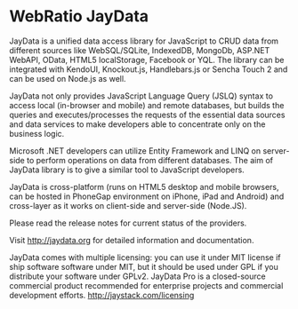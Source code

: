WebRatio JayData
================
JayData is a unified data access library for JavaScript to CRUD data from different sources like WebSQL/SQLite, 
IndexedDB, MongoDb, ASP.NET WebAPI, OData, HTML5 localStorage, Facebook or YQL. 
The library can be integrated with KendoUI, Knockout.js, Handlebars.js or Sencha Touch 2 and can be used on 
Node.js as well.

JayData not only provides JavaScript Language Query (JSLQ) syntax to access local (in-browser and mobile) 
and remote databases, but builds the queries and executes/processes the requests of the essential data 
sources and data services to make developers able to concentrate only on the business logic. 

Microsoft .NET developers can utilize Entity Framework and LINQ on server-side to perform operations on 
data from different databases. The aim of JayData library is to give a similar tool to JavaScript developers.

JayData is cross-platform (runs on HTML5 desktop and mobile browsers, can be hosted in PhoneGap environment 
on iPhone, iPad and Android) and cross-layer as it works on client-side and server-side (Node.JS).

Please read the release notes for current status of the providers.

Visit http://jaydata.org for detailed information and documentation.

JayData comes with multiple licensing: you can use it under MIT license if ship software software under MIT, 
but it should be used under GPL if you distribute your software under GPLv2. JayData Pro is a closed-source 
commercial product recommended for enterprise projects and commercial development efforts. 
http://jaystack.com/licensing
